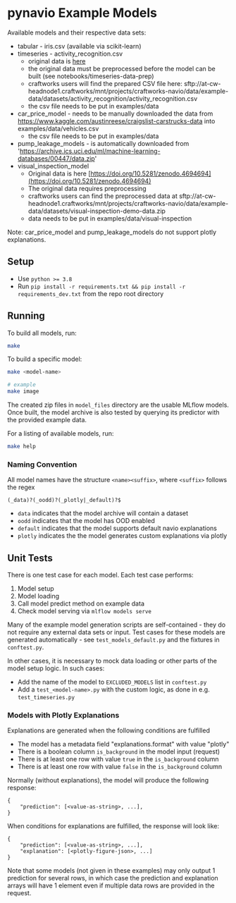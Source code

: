 # pynavio Example Models

Available models and their respective data sets:

- tabular - iris.csv (available via scikit-learn)
- timeseries - activity_recognition.csv
    - original data is [here](http://archive.ics.uci.edu/ml/datasets/smartphone-based+recognition+of+human+activities+and+postural+transitions)
    - the original data must be preprocessed before the model can be built (see notebooks/timeseries-data-prep)
    - craftworks users will find the prepared CSV file here: sftp://at-cw-headnode1.craftworks/mnt/projects/craftworks-navio/data/example-data/datasets/activity_recognition/activity_recognition.csv
    - the csv file needs to be put in examples/data
- car_price_model - needs to be manually downloaded the data from https://www.kaggle.com/austinreese/craigslist-carstrucks-data into examples/data/vehicles.csv
  - the csv file needs to be put in examples/data
- pump_leakage_models - is automatically downloaded from 'https://archive.ics.uci.edu/ml/machine-learning-databases/00447/data.zip'
- visual_inspection_model
    - Original data is here [https://doi.org/10.5281/zenodo.4694694](https://doi.org/10.5281/zenodo.4694694)
    - The original data requires preprocessing
    - craftworks users can find the preprocessed data at sftp://at-cw-headnode1.craftworks/mnt/projects/craftworks-navio/data/example-data/datasets/visual-inspection-demo-data.zip
    - data needs to be put in examples/data/visual-inspection

Note: car_price_model and pump_leakage_models do not support plotly explanations.

## Setup

- Use `python >= 3.8`
- Run `pip install -r requirements.txt && pip install -r requirements_dev.txt` from the repo root directory

## Running

To build all models, run:

```sh
make
```

To build a specific model:

```sh
make <model-name>

# example
make image
```

The created zip files in `model_files` directory are the usable MLflow models. Once built, the model archive
is also tested by querying its predictor with the provided example data.

For a listing of available models, run:

```sh
make help
```

### Naming Convention

All model names have the structure `<name><suffix>`, where `<suffix>` follows the regex

```
(_data)?(_oodd)?(_plotly|_default)?$
```

- `data` indicates that the model archive will contain a dataset
- `oodd` indicates that the model has OOD enabled
- `default` indicates that the model supports default navio explanations
- `plotly` indicates the the model generates custom explanations via plotly

## Unit Tests

There is one test case for each model. Each test case performs:

1. Model setup
2. Model loading
3. Call model predict method on example data
4. Check model serving via `mlflow models serve`

Many of the example model generation scripts are self-contained - they do not require any external data sets or input.
Test cases for these models are generated automatically - see `test_models_default.py` and the fixtures in `conftest.py`.

In other cases, it is necessary to mock data loading or other parts of the model setup logic. In such cases:

- Add the name of the model to `EXCLUDED_MODELS` list in `conftest.py`
- Add a `test_<model-name>.py` with the custom logic, as done in e.g. `test_timeseries.py`

### Models with Plotly Explanations

Explanations are generated when the following conditions are fulfilled

- The model has a metadata field "explanations.format" with value "plotly"
- There is a boolean column `is_background` in the model input (request)
- There is at least one row with value `true` in the `is_background` column
- There is at least one row with value `false` in the `is_background` column

Normally (without explanations), the model will produce the following response:

```
{
    "prediction": [<value-as-string>, ...],
}
```

When conditions for explanations are fulfilled, the response will look like:

```
{
    "prediction": [<value-as-string>, ...],
    "explanation": [<plotly-figure-json>, ...]
}
```

Note that some models (not given in these examples) may only output 1 prediction
for several rows, in which case the prediction and explanation arrays will have
1 element even if multiple data rows are provided in the request.
